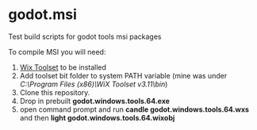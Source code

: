 # godot.msi

Test build scripts for godot tools msi packages

To compile MSI you will need:
1. [Wix Toolset](http://wixtoolset.org) to be installed
2. Add toolset bit folder to system PATH variable (mine was under *C:\Program Files (x86)\WiX Toolset v3.11\bin*)
3. Clone this repository.
4. Drop in prebuilt **godot.windows.tools.64.exe**
5. open command prompt and run **candle godot.windows.tools.64.wxs** and then **light godot.windows.tools.64.wixobj**